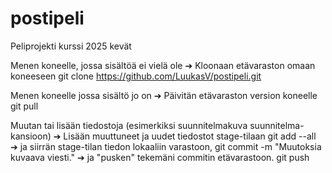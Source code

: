 # postipeli
Peliprojekti kurssi 2025 kevät

Menen koneelle, jossa sisältöä ei vielä ole ➔ Kloonaan etävaraston omaan koneeseen
git clone https://github.com/LuukasV/postipeli.git

Menen koneelle jossa sisältö jo on ➔ Päivitän etävaraston version koneelle
git pull

Muutan tai lisään tiedostoja (esimerkiksi suunnitelmakuva suunnitelma-kansioon) ➔ Lisään muuttuneet ja uudet tiedostot stage-tilaan
git add --all
➔ ja siirrän stage-tilan tiedon lokaaliin varastoon,
git commit -m "Muutoksia kuvaava viesti."
➔ ja "pusken" tekemäni commitin etävarastoon.
git push
